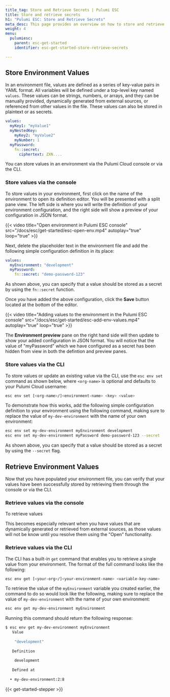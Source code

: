 ```yaml
---
title_tag: Store and Retrieve Secrets | Pulumi ESC
title: Store and retrieve secrets
h1: "Pulumi ESC: Store and Retrieve Secrets"
meta_desc: This page provides an overview on how to store and retrieve secrets in Pulumi ESC.
weight: 4
menu:
  pulumiesc:
    parent: esc-get-started
    identifier: esc-get-started-store-retrieve-secrets

---
```


## Store Environment Values

In an environment file, values are defined as a series of key-value pairs in YAML format. All variables will be defined under a top-level key named `values`. These values can be strings, numbers, or arrays, and they can be manually provided, dynamically generated from external sources, or referenced from other values in the file. These values can also be stored in plaintext or as secrets.

```yaml
values:
  myKey1: "myValue1"
  myNestedKey:
    myKey2: "myValue2"
    myNumber: 1
  myPassword:
    fn::secret:
      ciphertext: ZXN....
```

You can store values in an environment via the Pulumi Cloud console or via the CLI.

### Store values via the console

To store values in your environment, first click on the name of the environment to open its definition editor. You will be presented with a split pane view. The left side is where you will write the definition of your environment configuration, and the right side will show a preview of your configuration in JSON format.

{{< video title="Open environment in Pulumi ESC console" src="/docs/esc/get-started/esc-open-env.mp4" autoplay="true" loop="true" >}}

Next, delete the placeholder text in the environment file and add the following simple configuration definition in its place:

```yaml
values:
  myEnvironment: "development"
  myPassword:
    fn::secret: "demo-password-123"
```

As shown above, you can specify that a value should be stored as a secret by using the `fn::secret` function.

Once you have added the above configuration, click the **Save** button located at the bottom of the editor.

{{< video title="Adding values to the environment in the Pulumi ESC console" src="/docs/esc/get-started/esc-add-env-values.mp4" autoplay="true" loop="true" >}}

The **Environment preview** pane on the right hand side will then update to show your added configuration in JSON format. You will notice that the value of "myPassword" which we have configured as a secret has been hidden from view in both the defintion and preview panes.

### Store values via the CLI

To store values or update an existing value via the CLI, use the `esc env set` command as shown below, where `<org-name>` is optional and defaults to your Pulumi Cloud username:

```bash
esc env set [<org-name>/]<environment-name> <key> <value>
```

To demonstrate how this works, add the following simple configuration definition to your environment using the following command, making sure to replace the value of `my-dev-environment` with the name of your own environment:

```bash
esc env set my-dev-environment myEnvironment development
esc env set my-dev-environment myPassword demo-password-123 --secret
```

As shown above, you can specify that a value should be stored as a secret by using the `--secret` flag.

## Retrieve Environment Values

Now that you have populated your environment file, you can verify that your values have been successfully stored by retrieving them through the console or via the CLI.

### Retrieve values via the console

To retrieve values

This becomes especially relevant when you have values that are dynamically generated or retrieved from external sources, as those values will not be know until you resolve them using the "Open" functionality.

### Retrieve values via the CLI

The CLI has a built-in `get` command that enables you to retrieve a single value from your environment. The format of the full command looks like the following:

```bash
esc env get [<your-org>/]<your-environment-name> <variable-key-name>
```

To retrieve the value of the `myEnvironment` variable you created earlier, the command to do so would look like the following, making sure to replace the value of `my-dev-environment` with the name of your own environment:

```bash
esc env get my-dev-environment myEnvironment
```

Running this command should return the following response:

```bash
$ esc env get my-dev-environment myEnvironment
   Value
  
    "development"
  
   Definition
  
    development
  
   Defined at
  
  • my-dev-environment:2:8
```

{{< get-started-stepper >}}
